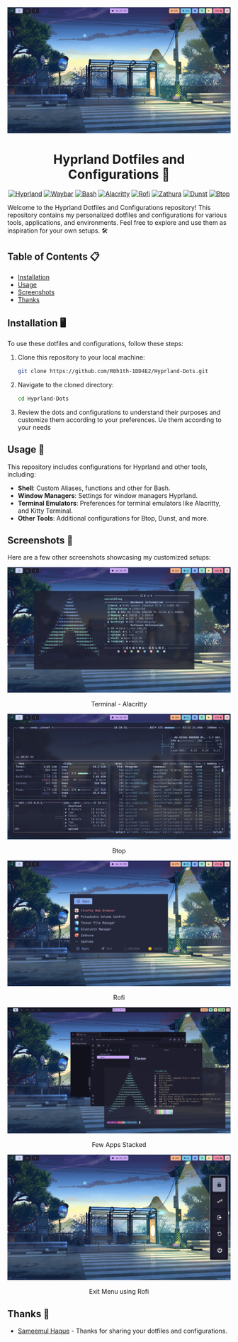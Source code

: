 <div align="center"><img src="./Assets/w1.png"></div>
<h1 align="center">Hyprland Dotfiles and Configurations 🚀</h1>

<div align="center">

[![Hyprland](https://img.shields.io/badge/Hyprland-abd6fd?style=for-the-badge "Hyprland - A dynamic tiling Wayland compositor based on wlroots that doesn't sacrifice on its looks")](https://hyprland.org/)
[![Waybar](https://img.shields.io/badge/Waybar-cdd6f4?style=for-the-badge "Waybar - Highly customizable Wayland bar for Sway and Wlroots based compositors")](https://github.com/Alexays/Waybar)
[![Bash](https://img.shields.io/badge/Bash-f2cdcd?style=for-the-badge "Bourne Again SHell")](https://www.gnu.org/software/bash/manual/bash.html)
[![Alacritty](https://img.shields.io/badge/Alacritty-cba6f7?style=for-the-badge "Alacritty - A fast, cross-platform, OpenGL terminal emulator")](https://github.com/alacritty/alacritty)
[![Rofi](https://img.shields.io/badge/Rofi-fab387?style=for-the-badge "Rofi- A window switcher, application launcher and dmenu replacement")](https://github.com/lbonn/rofi)
[![Zathura](https://img.shields.io/badge/Zathura-94e2d5?style=for-the-badge "Zathura is a highly customizable and functional document viewer")](https://github.com/pwmt/zathura)
[![Dunst](https://img.shields.io/badge/Dunst-fab387?style=for-the-badge "Dunst - Lightweight and customizable notification daemon")](https://github.com/dunst-project/dunst)
[![Btop](https://img.shields.io/badge/BTOP-cdd6f4?style=for-the-badge "A monitor of resources")](https://github.com/aristocratos/btop)
</div>

Welcome to the Hyprland Dotfiles and Configurations repository! This repository contains my personalized dotfiles and configurations for various tools, applications, and environments. Feel free to explore and use them as inspiration for your own setups. 🛠️

## Table of Contents 📋

- [Installation](#installation)
- [Usage](#usage)
- [Screenshots](#screenshots)
- [Thanks](#thanks)

## Installation 🖥️

To use these dotfiles and configurations, follow these steps:

1. Clone this repository to your local machine:

   ```bash
   git clone https://github.com/R0h1th-1DD4E2/Hyprland-Dots.git
   ```

2. Navigate to the cloned directory:

   ```bash
   cd Hyprland-Dots
   ```

3. Review the dots and configurations to understand their purposes and customize them according to your preferences. Ue them according to your needs

## Usage 🚀

This repository includes configurations for Hyprland and other tools, including:

- **Shell**: Custom Aliases, functions and other for Bash.
- **Window Managers**: Settings for window managers Hyprland.
- **Terminal Emulators**: Preferences for terminal emulators like Alacritty, and Kitty Terminal.
- **Other Tools**: Additional configurations for Btop, Dunst, and more.

## Screenshots 📸

Here are a few other screenshots showcasing my customized setups:

![Screenshot 2](./Assets/w2.png)
<div align="center"> Terminal - Alacritty </div>

![Screenshot 3](./Assets/w3.png)
<div align="center">Btop</div>

![Screenshot 4](./Assets/w4.png)
<div align="center">Rofi</div>

![Screenshot 5](./Assets/w5.png)
<div align="center">Few Apps Stacked</div>

![Screenshot 6](./Assets/w6.png)
<div align="center">Exit Menu using Rofi</div>

## Thanks 🙏

- [Sameemul Haque](https://github.com/sameemul-haque/) - Thanks for sharing your dotfiles and configurations.
